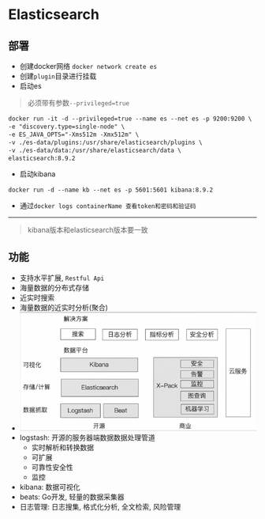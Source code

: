# Elasticsearch
## 部署
- 创建docker网络
`docker network create es`
- 创建`plugin`目录进行挂载
- 启动es
> 必须带有参数`--privileged=true`
```shell
docker run -it -d --privileged=true --name es --net es -p 9200:9200 \
-e "discovery.type=single-node" \
-e ES_JAVA_OPTS="-Xms512m -Xmx512m" \
-v ./es-data/plugins:/usr/share/elasticsearch/plugins \
-v ./es-data/data:/usr/share/elasticsearch/data \
elasticsearch:8.9.2
```
- 启动kibana
```shell
docker run -d --name kb --net es -p 5601:5601 kibana:8.9.2
```
- 通过`docker logs containerName 查看token和密码和验证码`
-------------------------------
> kibana版本和elasticsearch版本要一致

## 功能
- 支持水平扩展, `Restful Api`
- 海量数据的分布式存储
- 近实时搜索
- 海量数据的近实时分析(聚合)
- ![](../../../images/elastic_stack.png)
- logstash: 开源的服务器端数据数据处理管道
  - 实时解析和转换数据
  - 可扩展
  - 可靠性安全性
  - 监控
- kibana: 数据可视化
- beats: Go开发, 轻量的数据采集器
- 日志管理: 日志搜集, 格式化分析, 全文检索, 风险管理